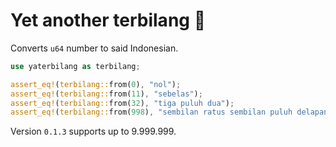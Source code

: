 # Yet another terbilang 🤷

Converts `u64` number to said Indonesian.

```rust
use yaterbilang as terbilang;

assert_eq!(terbilang::from(0), "nol");
assert_eq!(terbilang::from(11), "sebelas");
assert_eq!(terbilang::from(32), "tiga puluh dua");
assert_eq!(terbilang::from(998), "sembilan ratus sembilan puluh delapan");
```

Version `0.1.3` supports up to 9.999.999.
